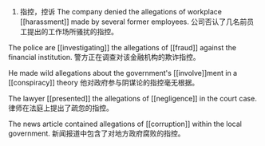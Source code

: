 1. 指控，控诉
The company denied the allegations of workplace [[harassment]] made by several former employees.
公司否认了几名前员工提出的工作场所骚扰的指控。

The police are [[investigating]] the allegations of [[fraud]] against the financial institution.
警方正在调查对该金融机构的欺诈指控。

He made wild allegations about the government's [[involve]]ment in a [[conspiracy]] theory
他对政府参与阴谋论的指控毫无根据。

The lawyer [[presented]] the allegations of [[negligence]] in the court case.
律师在法庭上提出了疏忽的指控。

The news article contained allegations of [[corruption]] within the local government.
新闻报道中包含了对地方政府腐败的指控。
